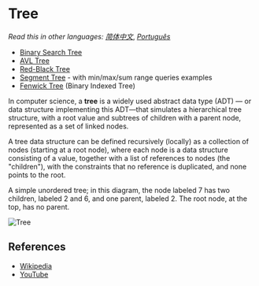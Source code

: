 # Tree

_Read this in other languages:_
[_简体中文_](README.zh-CN.md),
[_Português_](README.pt-BR.md)

* [Binary Search Tree](binary-search-tree)
* [AVL Tree](avl-tree)
* [Red-Black Tree](red-black-tree)
* [Segment Tree](segment-tree) - with min/max/sum range queries examples
* [Fenwick Tree](fenwick-tree) (Binary Indexed Tree)

In computer science, a **tree** is a widely used abstract data 
type (ADT) — or data structure implementing this ADT—that 
simulates a hierarchical tree structure, with a root value 
and subtrees of children with a parent node, represented as 
a set of linked nodes.

A tree data structure can be defined recursively (locally) 
as a collection of nodes (starting at a root node), where 
each node is a data structure consisting of a value, 
together with a list of references to nodes (the "children"), 
with the constraints that no reference is duplicated, and none 
points to the root.

A simple unordered tree; in this diagram, the node labeled 7 has
two children, labeled 2 and 6, and one parent, labeled 2. The
root node, at the top, has no parent.

![Tree](https://upload.wikimedia.org/wikipedia/commons/f/f7/Binary_tree.svg)

## References

- [Wikipedia](https://en.wikipedia.org/wiki/Tree_(data_structure))
- [YouTube](https://www.youtube.com/watch?v=oSWTXtMglKE&list=PLLXdhg_r2hKA7DPDsunoDZ-Z769jWn4R8&index=8)
